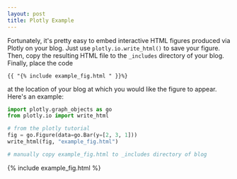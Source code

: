 ```yaml
---
layout: post
title: Plotly Example
---
```


Fortunately, it's pretty easy to embed interactive HTML figures produced via Plotly on your blog. Just use  `plotly.io.write_html()` to save your figure. Then, copy the resulting HTML file to the `_includes` directory of your blog. Finally, place the code  

```
{{ "{% include example_fig.html " }}%}
```

at the location of your blog at which you would like the figure to appear. Here's an example: 


```python
import plotly.graph_objects as go
from plotly.io import write_html

# from the plotly tutorial
fig = go.Figure(data=go.Bar(y=[2, 3, 1]))
write_html(fig, "example_fig.html")

# manually copy example_fig.html to _includes directory of blog
```

{% include example_fig.html %}